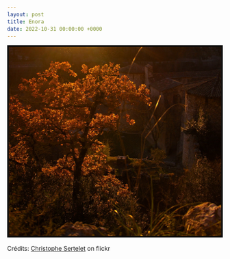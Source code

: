 ```yaml
---
layout: post
title: Enora
date: 2022-10-31 00:00:00 +0000
---
```


![Enora](/images/2022-10-31.jpg)

Crédits: [Christophe Sertelet](https://www.flickr.com/people/fotof/) on flickr
